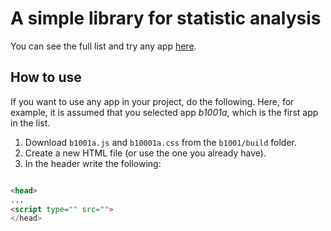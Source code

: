 # A simple library for statistic analysis


You can see the full list and try any app [here]().

## How to use

If you want to use any app in your project, do the following. Here, for example, it is assumed that you selected app *b1001a*, which is the first app in the list.

1. Download `b1001a.js` and `b10001a.css` from the `b1001/build` folder.
2. Create a new HTML file (or use the one you already have).
3. In the header write the following:

```html

<head>
...
<script type="" src="">
</head>
```


